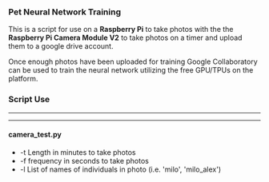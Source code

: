 ### Pet Neural Network Training

This is a script for use on a **Raspberry Pi** to take photos with the the **Raspberry Pi Camera Module V2** to take photos on a timer and upload
them to a google drive account.

Once enough photos have been uploaded for training Google Collaboratory can be used to train the neural network utilizing the free GPU/TPUs
on the platform.

### Script Use
-----------------------------------------------------------------------------------------------------
-----------------------------------------------------------------------------------------------------
#### camera_test.py
* -t Length in minutes to take photos
* -f frequency in seconds to take photos
* -l List of names of individuals in photo (i.e. 'milo', 'milo_alex')
